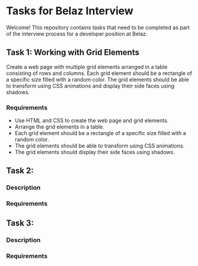 # Tasks for Belaz Interview

Welcome! This repository contains tasks that need to be completed as part of the interview process for a developer position at Belaz.

## Task 1: Working with Grid Elements

Create a web page with multiple grid elements arranged in a table consisting of rows and columns. Each grid element should be a rectangle of a specific size filled with a random color. The grid elements should be able to transform using CSS animations and display their side faces using shadows.

### Requirements

- Use HTML and CSS to create the web page and grid elements.
- Arrange the grid elements in a table.
- Each grid element should be a rectangle of a specific size filled with a random color.
- The grid elements should be able to transform using CSS animations.
- The grid elements should display their side faces using shadows.

## Task 2:

### Description

### Requirements

## Task 3:

### Description

### Requirements
